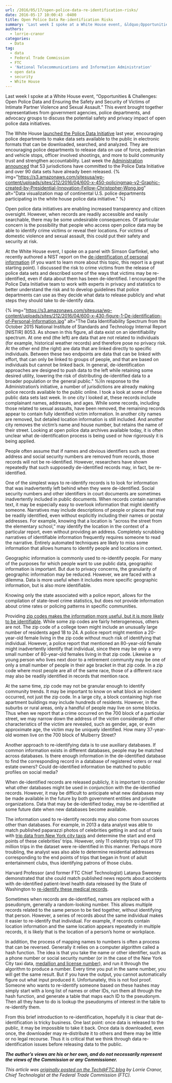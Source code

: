 ```yaml
---
url: /2016/05/17/open-police-data-re-identification-risks/
date: 2016-05-17 10:00:43 -0400
title: Open Police Data Re-identification Risks
summary: 'Last week I spoke at a White House event, &ldquo;Opportunities & Challenges: Open Police Data and Ensuring the Safety and Security of Victims of Intimate Partner Violence and Sexual Assault.&rdquo; This event brought together representatives from government agencies, police departments, and advocacy groups to discuss the potential safety and privacy impact of open police data'
authors:
  - lorrie-cranor
categories:
  - Data
tag:
  - data
  - Federal Trade Commission
  - FTC
  - 'National Telecommunications and Information Administration'
  - open data
  - security
  - White House
---
```


Last week I spoke at a White House event, “Opportunities & Challenges: Open Police Data and Ensuring the Safety and Security of Victims of Intimate Partner Violence and Sexual Assault.” This event brought together representatives from government agencies, police departments, and advocacy groups to discuss the potential safety and privacy impact of open police data initiatives.

The White House [launched the Police Data Initiative](https://www.whitehouse.gov/blog/2015/05/18/launching-police-data-initiative) last year, encouraging police departments to make data sets available to the public in electronic formats that can be downloaded, searched, and analyzed. They are encouraging police departments to release data on use of force, pedestrian and vehicle stops, officer involved shootings, and more to build community trust and strengthen accountability. Last week the [Administration announced](https://www.whitehouse.gov/the-press-office/2016/04/22/fact-sheet-white-house-police-data-initiative-highlights-new-commitments) that 53 jurisdictions have committed to the Police Data Initiative and over 90 data sets have already been released. {% img="https://s3.amazonaws.com/sitesusa/wp-content/uploads/sites/212/2016/04/600-x-450-policingmap-v2-Graphic-created-by-Presidential-Innovation-Fellow-Christopher-Wong.jpg" alt="Data visualization map of continental U.S. police departments participating in the white house police data initiative." %} 

Open police data initiatives are enabling increased transparency and citizen oversight. However, when records are readily accessible and easily searchable, there may be some undesirable consequences. Of particular concern is the possibility that people who access open police data may be able to identify crime victims or reveal their locations. For victims of domestic violence and sexual assault, this could put their safety and security at risk.

At the White House event, I spoke on a panel with Simson Garfinkel, who recently authored a NIST report on the [de-identification of personal information](http://nvlpubs.nist.gov/nistpubs/ir/2015/NIST.IR.8053.pdf) (if you want to learn more about this topic, this report is a great starting point). I discussed the risk to crime victims from the release of police data sets and described some of the ways that victims may be re-identified, even if data about them has been de-identified. I encouraged the Police Data Initiative team to work with experts in privacy and statistics to better understand the risk and to develop guidelines that police departments can use as they decide what data to release publicly and what steps they should take to de-identify data.

{% img="https://s3.amazonaws.com/sitesusa/wp-content/uploads/sites/212/2016/04/600-x-430-figure-1-De-identification-of-Personal-Information.jpg" alt="The Data Identifiability Spectrum from the October 2015 National Institute of Standards and Technology Internal Report [NISTIR] 8053. As shown in this figure, all data exist on an identifiability spectrum. At one end (the left) are data that are not related to individuals (for example, historical weather records) and therefore pose no privacy risk. At the other end (the right) are data that are linked directly to specific individuals. Between these two endpoints are data that can be linked with effort, that can only be linked to groups of people, and that are based on individuals but cannot be linked back. In general, de-identification approaches are designed to push data to the left while retaining some desired utility, lowering the risk of distributing de-identified data to a broader population or the general public." %}In response to the Administration’s initiative, a number of jurisdictions are already making police records available to the public online. I took a look at some of these public data sets last week. In one city I looked at, these records include complainant names, addresses, and ages. While some records, including those related to sexual assaults, have been removed, the remaining records appear to contain fully identified victim information. In another city names are removed, but detailed location information is still included. And another city removes the victim’s name and house number, but retains the name of their street. Looking at open police data archives available today, it is often unclear what de-identification process is being used or how rigorously it is being applied.

People often assume that if names and obvious identifiers such as street address and social security numbers are removed from records, those records will not be re-identified. However, researchers have shown repeatedly that such supposedly de-identified records may, in fact, be re-identified.

One of the simplest ways to re-identify records is to look for information that was inadvertently left behind when they were de-identified. Social security numbers and other identifiers in court documents are sometimes inadvertently included in public documents. When records contain narrative text, it may be especially easy to overlook information that might identify someone. Narratives may include descriptions of people or places that may be readily identified, even without explicitly including their names or postal addresses. For example, knowing that a location is “across the street from the elementary school,” may identify the location in the context of a particular report, even without providing an address. Completely scrubbing narratives of identifiable information frequently requires someone to read the narrative. Entirely automated techniques are likely to miss some information that allows humans to identify people and locations in context.

Geographic information is commonly used to re-identify people. For many of the purposes for which people want to use public data, geographic information is important. But due to privacy concerns, the granularity of geographic information may be reduced. However, we are faced with a dilemma. Data is more useful when it includes more specific geographic information, but is also more identifiable.

Knowing only the state associated with a police report, allows for the compilation of state-level crime statistics, but does not provide information about crime rates or policing patterns in specific communities.

Providing [zip codes makes the information more useful, but it is more likely to be identifiable](http://dataprivacylab.org/projects/identifiability/). While some zip codes are fairly heterogeneous, others are not. The zip code of a college town might include an unusually large number of residents aged 18 to 24. A police report might mention a 20-year-old female living in the zip code without much risk of identifying that individual. However, a police report that mentioned an 80-year-old female might inadvertently identify that individual, since there may be only a very small number of 80-year-old females living in that zip code. Likewise a young person who lives next door to a retirement community may be one of only a small number of people in their age bracket in that zip code. In a zip code where most people are all of the same race, those of a different race may also be readily identified in records that mention race.

At the same time, zip code may not be granular enough to identify community trends. It may be important to know on what block an incident occurred, not just the zip code. In a large city, a block containing high rise apartment buildings may include hundreds of residents. However, in the suburbs or rural areas, only a handful of people may live on some blocks. Thus when we report that a crime occurred on the 700 block of a particular street, we may narrow down the address of the victim considerably. If other characteristics of the victim are revealed, such as gender, age, or even approximate age, the victim may be uniquely identified. How many 37-year-old women live on the 700 block of Mulberry Street?

Another approach to re-identifying data is to use auxiliary databases. If common information exists in different databases, people may be matched across databases.  Is there enough information in the de-identified database to find the corresponding record in a database of registered voters or real estate owners? Could de-identified information be matched to public profiles on social media?

When de-identified records are released publicly, it is important to consider what other databases might be used in conjunction with the de-identified records. However, it may be difficult to anticipate what new databases may be made available in the future by both government entities and private organizations. Data that may be de-identified today, may be re-identified at some future date when new databases become available.

The information used to re-identify records may also come from sources other than databases. For example, in 2013 a data analyst was able to match published paparazzi photos of celebrities getting in and out of taxis with [trip data from New York city taxis](https://research.neustar.biz/2014/09/15/riding-with-the-stars-passenger-privacy-in-the-nyc-taxicab-dataset/) and determine the start and end points of these celebrities’ trips. However, only 11 celebrity trips out of 173 million trips in the dataset were re-identified in this manner. Perhaps more troubling, the analyst was also able to determine residential addresses corresponding to the end points of trips that began in front of adult entertainment clubs, thus identifying patrons of those clubs.

Harvard Professor (and former FTC Chief Technologist) Latanya Sweeney demonstrated that she could match published news reports about accidents with de-identified patient-level health data released by the State of Washington to [re-identify these medical records](http://dataprivacylab.org/projects/wa/index.html).

Sometimes when records are de-identified, names are replaced with a pseudonym, generally a random-looking number. This allows multiple records related to the same person to be tied together, without identifying that person. However, a series of records about the same individual makes it easier to re-identify that individual. For example, if records contain location information and the same location appears repeatedly in multiple records, it is likely that is the location of a person’s home or workplace.

In addition, the process of mapping names to numbers is often a process that can be reversed. Generally it relies on a computer algorithm called a hash function. The idea is that you take the name or other identifier, such as a phone number or social security number (or in the case of the New York City taxi data, [medallion and license number](https://tech.vijayp.ca/of-taxis-and-rainbows-f6bc289679a1#.jfw9g8axz)), and run it through the algorithm to produce a number. Every time you put in the same number, you will get the same result. But if you have the output, you cannot automatically figure out what input produced it. Unfortunately, this is not fool proof. Someone who wants to re-identify someone based on these hashes may simply start with a long list of names or other IDs, run them all through the hash function, and generate a table that maps each ID to the pseudonym. Then all they have to do is lookup the pseudonyms of interest in the table to re-identify them.

From this brief introduction to re-identification, hopefully it is clear that de-identification is tricky business. One last point: once data is released to the public, it may be impossible to take it back. Once data is downloaded, even once, the downloader may re-distribute it to others and there may be little or no legal recourse. Thus it is critical that we think through data re-identification issues before releasing data to the public.

**_The author’s views are his or her own, and do not necessarily represent the views of the Commission or any Commissioner._**

_This article was [originally posted on the Tech@FTC blog](https://www.ftc.gov/news-events/blogs/techftc) by Lorrie Cranor, Chief Technologist at the Federal Trade Commission (FTC)._